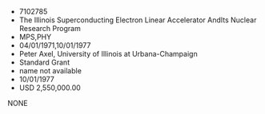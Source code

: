 * 7102785
* The Illinois Superconducting Electron Linear Accelerator AndIts Nuclear Research Program
* MPS,PHY
* 04/01/1971,10/01/1977
* Peter Axel, University of Illinois at Urbana-Champaign
* Standard Grant
*   name not available
* 10/01/1977
* USD 2,550,000.00

NONE